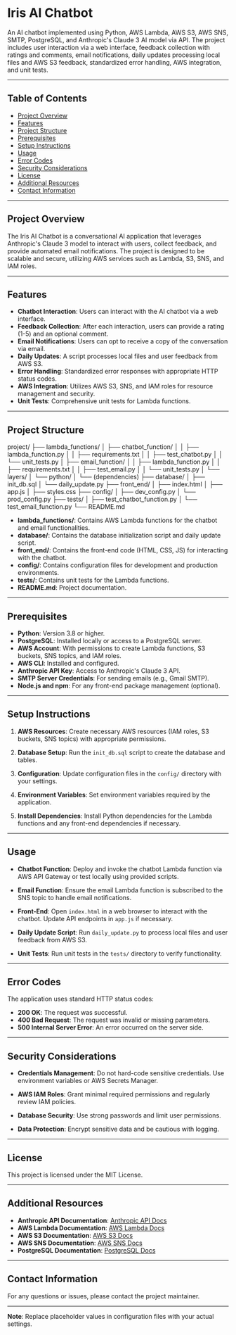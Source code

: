 # Iris AI Chatbot

An AI chatbot implemented using Python, AWS Lambda, AWS S3, AWS SNS, SMTP, PostgreSQL, and Anthropic's Claude 3 AI model via API. The project includes user interaction via a web interface, feedback collection with ratings and comments, email notifications, daily updates processing local files and AWS S3 feedback, standardized error handling, AWS integration, and unit tests.

---

## Table of Contents

- [Project Overview](#project-overview)
- [Features](#features)
- [Project Structure](#project-structure)
- [Prerequisites](#prerequisites)
- [Setup Instructions](#setup-instructions)
- [Usage](#usage)
- [Error Codes](#error-codes)
- [Security Considerations](#security-considerations)
- [License](#license)
- [Additional Resources](#additional-resources)
- [Contact Information](#contact-information)

---

## Project Overview

The Iris AI Chatbot is a conversational AI application that leverages Anthropic's Claude 3 model to interact with users, collect feedback, and provide automated email notifications. The project is designed to be scalable and secure, utilizing AWS services such as Lambda, S3, SNS, and IAM roles.

---

## Features

- **Chatbot Interaction**: Users can interact with the AI chatbot via a web interface.
- **Feedback Collection**: After each interaction, users can provide a rating (1-5) and an optional comment.
- **Email Notifications**: Users can opt to receive a copy of the conversation via email.
- **Daily Updates**: A script processes local files and user feedback from AWS S3.
- **Error Handling**: Standardized error responses with appropriate HTTP status codes.
- **AWS Integration**: Utilizes AWS S3, SNS, and IAM roles for resource management and security.
- **Unit Tests**: Comprehensive unit tests for Lambda functions.

---

## Project Structure
project/
├── lambda_functions/
│   ├── chatbot_function/
│   │   ├── lambda_function.py
│   │   ├── requirements.txt
│   │   ├── test_chatbot.py
│   │   └── unit_tests.py
│   ├── email_function/
│   │   ├── lambda_function.py
│   │   ├── requirements.txt
│   │   ├── test_email.py
│   │   └── unit_tests.py
│   └── layers/
│       └── python/
│           └── (dependencies)
├── database/
│   ├── init_db.sql
│   └── daily_update.py
├── front_end/
│   ├── index.html
│   ├── app.js
│   ├── styles.css
├── config/
│   ├── dev_config.py
│   └── prod_config.py
├── tests/
│   ├── test_chatbot_function.py
│   └── test_email_function.py
└── README.md


- **lambda_functions/**: Contains AWS Lambda functions for the chatbot and email functionalities.
- **database/**: Contains the database initialization script and daily update script.
- **front_end/**: Contains the front-end code (HTML, CSS, JS) for interacting with the chatbot.
- **config/**: Contains configuration files for development and production environments.
- **tests/**: Contains unit tests for the Lambda functions.
- **README.md**: Project documentation.

---

## Prerequisites

- **Python**: Version 3.8 or higher.
- **PostgreSQL**: Installed locally or access to a PostgreSQL server.
- **AWS Account**: With permissions to create Lambda functions, S3 buckets, SNS topics, and IAM roles.
- **AWS CLI**: Installed and configured.
- **Anthropic API Key**: Access to Anthropic's Claude 3 API.
- **SMTP Server Credentials**: For sending emails (e.g., Gmail SMTP).
- **Node.js and npm**: For any front-end package management (optional).

---

## Setup Instructions

1. **AWS Resources**: Create necessary AWS resources (IAM roles, S3 buckets, SNS topics) with appropriate permissions.

2. **Database Setup**: Run the `init_db.sql` script to create the database and tables.

3. **Configuration**: Update configuration files in the `config/` directory with your settings.

4. **Environment Variables**: Set environment variables required by the application.

5. **Install Dependencies**: Install Python dependencies for the Lambda functions and any front-end dependencies if necessary.

---

## Usage

- **Chatbot Function**: Deploy and invoke the chatbot Lambda function via AWS API Gateway or test locally using provided scripts.

- **Email Function**: Ensure the email Lambda function is subscribed to the SNS topic to handle email notifications.

- **Front-End**: Open `index.html` in a web browser to interact with the chatbot. Update API endpoints in `app.js` if necessary.

- **Daily Update Script**: Run `daily_update.py` to process local files and user feedback from AWS S3.

- **Unit Tests**: Run unit tests in the `tests/` directory to verify functionality.

---

## Error Codes

The application uses standard HTTP status codes:

- **200 OK**: The request was successful.
- **400 Bad Request**: The request was invalid or missing parameters.
- **500 Internal Server Error**: An error occurred on the server side.

---

## Security Considerations

- **Credentials Management**: Do not hard-code sensitive credentials. Use environment variables or AWS Secrets Manager.

- **AWS IAM Roles**: Grant minimal required permissions and regularly review IAM policies.

- **Database Security**: Use strong passwords and limit user permissions.

- **Data Protection**: Encrypt sensitive data and be cautious with logging.

---

## License

This project is licensed under the MIT License.

---

## Additional Resources

- **Anthropic API Documentation**: [Anthropic API Docs](https://www.anthropic.com/)
- **AWS Lambda Documentation**: [AWS Lambda Docs](https://docs.aws.amazon.com/lambda/)
- **AWS S3 Documentation**: [AWS S3 Docs](https://docs.aws.amazon.com/s3/)
- **AWS SNS Documentation**: [AWS SNS Docs](https://docs.aws.amazon.com/sns/)
- **PostgreSQL Documentation**: [PostgreSQL Docs](https://www.postgresql.org/docs/)

---

## Contact Information

For any questions or issues, please contact the project maintainer.

---

**Note**: Replace placeholder values in configuration files with your actual settings.

